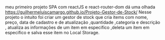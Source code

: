 meu primeiro projeto SPA com reactJS e react-router-dom dá uma olhada https://guilhermeluiscamargo.github.io/Projeto-Gestor-de-Stock/
Nesse projeto o intuito foi criar um gestor de stock que cria items com nome, preço, data de cadastro e de atualização ,quantidade ,categoria e descrição , atualiza as informações de um item em especifico ,deleta um item em especifico e salva esse item no Local Storage.
